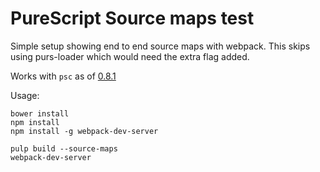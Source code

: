 # PureScript Source maps test

Simple setup showing end to end source maps with webpack. This skips using purs-loader which would need the extra flag added.

Works with `psc` as of [0.8.1](https://github.com/purescript/purescript/releases/tag/v0.8.1)

Usage:
```
bower install
npm install
npm install -g webpack-dev-server

pulp build --source-maps
webpack-dev-server
```
